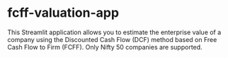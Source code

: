 # fcff-valuation-app
This Streamlit application allows you to estimate the enterprise value of a company using the Discounted Cash Flow (DCF) method based on Free Cash Flow to Firm (FCFF). Only Nifty 50 companies are supported.
